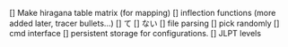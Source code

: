 [] Make hiragana table matrix (for mapping)
[] inflection functions (more added later, tracer bullets...)
    [] て
    [] ない
[] file parsing
[] pick randomly
[] cmd interface
[] persistent storage for configurations.
[] JLPT levels
